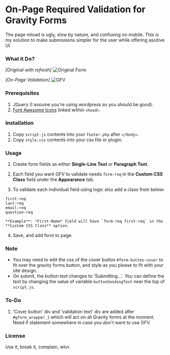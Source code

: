 
# On-Page Required Validation for Gravity Forms
The page reload is ugly, slow by nature, and confusing on mobile. This is my solution to make submissions simpler for the user while offering assitive UI.

### What it Do?
  
*[Original with refresh]*
![Original Form](https://nicfontaine.com/images/web_form_validation_gif_02.gif)

  
*[On-Page Validation]*
![GFV](https://nicfontaine.com/images/web_form_validation_gif_01.gif)
  
### Prerequisites
1. JQuery (I assume you're using wordpress so you should be good).
2. [Font Awesome Icons](http://fontawesome.io/) linked within `<head>`.

### Installation
1. Copy `script.js` contents into your `footer.php` after `</body>`.
2. Copy `style.css` contents into your css file or plugin.

### Usage
1. Create form fields as either **Single-Line Text** or **Paragraph Text**.
  
2. Each field you want GFV to validate needs `form-req` in the **Custom CSS Class** field under the **Appearance** tab.
  
3. To validate each individual field using logic also add a class from below:  
  
  `first-req`  
  `last-req`  
  `email-req`  
  `question-req`  
  
    **Example**: *First-Name* field will have `form-req first-req` in the **Custom CSS Class** option.
  
4. Save, and add form to page.

### Note
- You may need to edit the css of the cover button `#form-button-cover` to fit over the gravity forms button, and style as you please to fit with your site design.
- On submit, the button text changes to 'Submitting...'. You can define the text by changing the value of variable `buttonSendingText` near the top of `script.js`.

### To-Do
1. 'Cover button' div and 'validation text' div are added after `#gform_wrapper_1` which will act on all Gravity forms at the moment. Need if statement somewhere in case you don't want to use GFV.

### License
Use it, break it, complain, wtvr.
